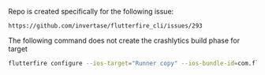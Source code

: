 Repo is created specifically for the following issue:
```
https://github.com/invertase/flutterfire_cli/issues/293
```
The following command does not create the crashlytics build phase for target
```bash
flutterfire configure --ios-target="Runner copy" --ios-bundle-id=com.flutterfire.test
```
